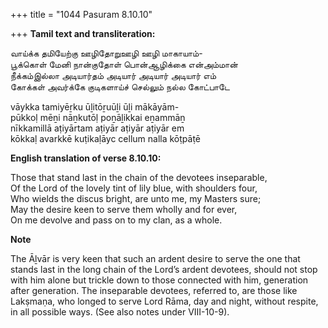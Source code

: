 +++
title = "1044 Pasuram 8.10.10"

+++
**Tamil text and transliteration:**

வாய்க்க தமியேற்கு ஊழிதோறுஊழி ஊழி மாகாயாம்-  
பூக்கொள் மேனி நான்குதோள் பொன்ஆழிக்கை என்அம்மான்  
நீக்கம்இல்லா அடியார்தம் அடியார் அடியார் அடியார் எம்  
கோக்கள் அவர்க்கே குடிகளாய்ச் செல்லும் நல்ல கோட்பாடே

vāykka tamiyēṟku ūḻitōṟuūḻi ūḻi mākāyām-  
pūkkoḷ mēṉi nāṉkutōḷ poṉāḻikkai eṉammāṉ  
nīkkamillā aṭiyārtam aṭiyār aṭiyār aṭiyār em  
kōkkaḷ avarkkē kuṭikaḷāyc cellum nalla kōṭpāṭē

**English translation of verse 8.10.10:**

Those that stand last in the chain of the devotees inseparable,  
Of the Lord of the lovely tint of lily blue, with shoulders four,  
Who wields the discus bright, are unto me, my Masters sure;  
May the desire keen to serve them wholly and for ever,  
On me devolve and pass on to my clan, as a whole.

**Note**

The Āḻvār is very keen that such an ardent desire to serve the one that stands last in the long chain of the Lord’s ardent devotees, should not stop with him alone but trickle down to those connected with him, generation after generation. The inseparable devotees, referred to, are those like Lakṣmaṇa, who longed to serve Lord Rāma, day and night, without respite, in all possible ways. (See also notes under VIII-10-9).


